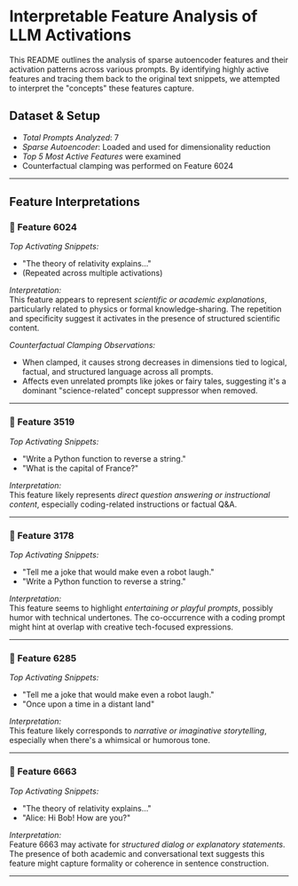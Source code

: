# Interpretable Feature Analysis of LLM Activations

This README outlines the analysis of sparse autoencoder features and their activation patterns across various prompts. By identifying highly active features and tracing them back to the original text snippets, we attempted to interpret the "concepts" these features capture.

## Dataset & Setup

- *Total Prompts Analyzed*: 7
- *Sparse Autoencoder*: Loaded and used for dimensionality reduction
- *Top 5 Most Active Features* were examined
- Counterfactual clamping was performed on Feature 6024

---

## Feature Interpretations

### 🔹 Feature 6024
*Top Activating Snippets:*
- "The theory of relativity explains..."
- (Repeated across multiple activations)

*Interpretation:*  
This feature appears to represent *scientific or academic explanations*, particularly related to physics or formal knowledge-sharing. The repetition and specificity suggest it activates in the presence of structured scientific content.

*Counterfactual Clamping Observations:*
- When clamped, it causes strong decreases in dimensions tied to logical, factual, and structured language across all prompts.
- Affects even unrelated prompts like jokes or fairy tales, suggesting it's a dominant "science-related" concept suppressor when removed.

---

### 🔹 Feature 3519
*Top Activating Snippets:*
- "Write a Python function to reverse a string."
- "What is the capital of France?"

*Interpretation:*  
This feature likely represents *direct question answering or instructional content*, especially coding-related instructions or factual Q&A.

---

### 🔹 Feature 3178
*Top Activating Snippets:*
- "Tell me a joke that would make even a robot laugh."
- "Write a Python function to reverse a string."

*Interpretation:*  
This feature seems to highlight *entertaining or playful prompts*, possibly humor with technical undertones. The co-occurrence with a coding prompt might hint at overlap with creative tech-focused expressions.

---

### 🔹 Feature 6285
*Top Activating Snippets:*
- "Tell me a joke that would make even a robot laugh."
- "Once upon a time in a distant land"

*Interpretation:*  
This feature likely corresponds to *narrative or imaginative storytelling*, especially when there's a whimsical or humorous tone.

---

### 🔹 Feature 6663
*Top Activating Snippets:*
- "The theory of relativity explains..."
- "Alice: Hi Bob! How are you?"

*Interpretation:*  
Feature 6663 may activate for *structured dialog or explanatory statements*. The presence of both academic and conversational text suggests this feature might capture formality or coherence in sentence construction.

---
